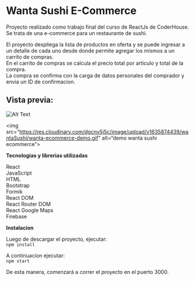 <h1 class="code-line" data-line-start=0 data-line-end=1 ><a id="Wanta_Sushi_ECommerce_0"></a>Wanta Sushi E-Commerce</h1>
<p class="has-line-data" data-line-start="2" data-line-end="3">Proyecto realizado como trabajo final del curso de ReactJs de CoderHouse. Se trata de una e-commerce para un restaurante de sushi.</p>
<p class="has-line-data" data-line-start="4" data-line-end="7">El proyecto despliega la lista de productos en oferta y se puede ingresar a un detalle de cada uno desde donde permite agregar los mismos a un carrito de compras.<br>
En el carrito de compras se calcula el precio total por articulo y total de la compra.<br>
La compra se confirma con la carga de datos personales del comprador y envia un ID de confirmacion.</p>
<h2 class="code-line" data-line-start=9 data-line-end=10 ><a id="Vista_previa_9"></a>Vista previa:</h2>

![Alt Text](https://res.cloudinary.com/dgcnv5j5c/image/upload/v1635874439/wantaSushi/wanta-ecommerce-demo.gif)

<p class="has-line-data" data-line-start="10" data-line-end="11">&lt;img src=&quot;<a href="https://res.cloudinary.com/dgcnv5j5c/image/upload/v1635874439/wantaSushi/wanta-ecommerce-demo.gif">https://res.cloudinary.com/dgcnv5j5c/image/upload/v1635874439/wantaSushi/wanta-ecommerce-demo.gif</a>&quot; alt=“demo wanta sushi ecommerce”&gt;</p>
<p class="has-line-data" data-line-start="12" data-line-end="13"><strong>Tecnologias y librerias utilizadas</strong></p>
<p class="has-line-data" data-line-start="14" data-line-end="23">React<br>
JavaScript<br>
HTML<br>
Bootstrap<br>
Formik<br>
React DOM<br>
React Router DOM<br>
React Google Maps<br>
Firebase</p>
<p class="has-line-data" data-line-start="24" data-line-end="25"><strong>Instalacion</strong></p>
<p class="has-line-data" data-line-start="26" data-line-end="28">Luego de descargar el proyecto, ejecutar:<br>
<code>npm install</code></p>
<p class="has-line-data" data-line-start="29" data-line-end="31">A continuacion ejecutar:<br>
<code>npm start</code></p>
<p class="has-line-data" data-line-start="32" data-line-end="33">De esta manera, comenzará a correr el proyecto en el puerto 3000.</p>
